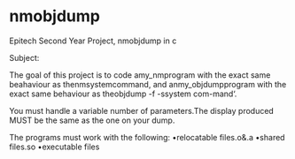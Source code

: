 # nmobjdump
Epitech Second Year Project, nmobjdump in c

Subject:

The goal of this project is to code amy_nmprogram with the exact same beahaviour as thenmsystemcommand, and anmy_objdumpprogram with the exact same behaviour as theobjdump -f -ssystem com-mand‘.

You must handle a variable number of parameters.The display produced MUST be the same as the one on your dump.

The programs must work with the following:
  •relocatable files.o&.a
  •shared files.so
  •executable files
